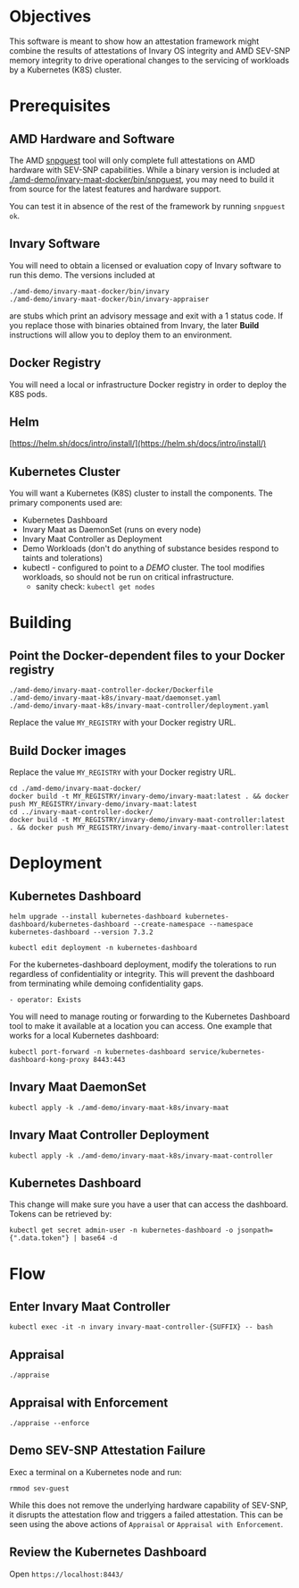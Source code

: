 # Objectives

This software is meant to show how an attestation framework might combine the results of attestations of Invary OS 
integrity and AMD SEV-SNP memory integrity to drive operational changes to the servicing of workloads by a Kubernetes
(K8S) cluster.

# Prerequisites

## AMD Hardware and Software

The AMD [snpguest](https://github.com/virtee/snpguest) tool will only complete full attestations on AMD hardware 
with SEV-SNP capabilities. While a binary version is included at 
[./amd-demo/invary-maat-docker/bin/snpguest](./amd-demo/invary-maat-docker/bin/snpguest),
you may need to build it from source for the latest features and hardware support.

You can test it in absence of the rest of the framework by running `snpguest ok`.

## Invary Software

You will need to obtain a licensed or evaluation copy of Invary software to run this demo. The versions included at

    ./amd-demo/invary-maat-docker/bin/invary
    ./amd-demo/invary-maat-docker/bin/invary-appraiser
    
are stubs which print an advisory message and exit with a 1 status code. If you replace those with binaries obtained
from Invary, the later **Build** instructions will allow you to deploy them to an environment.

## Docker Registry

You will need a local or infrastructure Docker registry in order to deploy the K8S pods.

## Helm

[https://helm.sh/docs/intro/install/](https://helm.sh/docs/intro/install/)

## Kubernetes Cluster

You will want a Kubernetes (K8S) cluster to install the components. The primary components used are:

* Kubernetes Dashboard
* Invary Maat as DaemonSet (runs on every node)
* Invary Maat Controller as Deployment
* Demo Workloads (don't do anything of substance besides respond to taints and tolerations)
* kubectl - configured to point to a *DEMO* cluster. The tool modifies workloads, so should not be run on critical infrastructure. 
    * sanity check: `kubectl get nodes`

# Building

## Point the Docker-dependent files to your Docker registry
 
    ./amd-demo/invary-maat-controller-docker/Dockerfile
    ./amd-demo/invary-maat-k8s/invary-maat/daemonset.yaml 
    ./amd-demo/invary-maat-k8s/invary-maat-controller/deployment.yaml

Replace the value `MY_REGISTRY` with your Docker registry URL.

## Build Docker images

Replace the value `MY_REGISTRY` with your Docker registry URL.

    cd ./amd-demo/invary-maat-docker/
    docker build -t MY_REGISTRY/invary-demo/invary-maat:latest . && docker push MY_REGISTRY/invary-demo/invary-maat:latest
    cd ../invary-maat-controller-docker/
    docker build -t MY_REGISTRY/invary-demo/invary-maat-controller:latest . && docker push MY_REGISTRY/invary-demo/invary-maat-controller:latest

# Deployment

## Kubernetes Dashboard  

    helm upgrade --install kubernetes-dashboard kubernetes-dashboard/kubernetes-dashboard --create-namespace --namespace kubernetes-dashboard --version 7.3.2

    kubectl edit deployment -n kubernetes-dashboard

For the kubernetes-dashboard deployment, modify the tolerations to run regardless of confidentiality or integrity.
This will prevent the dashboard from terminating while demoing confidentiality gaps.

    - operator: Exists

You will need to manage routing or forwarding to the Kubernetes Dashboard tool to make it available at a location you can access.
One example that works for a local Kubernetes dashboard:

    kubectl port-forward -n kubernetes-dashboard service/kubernetes-dashboard-kong-proxy 8443:443

## Invary Maat DaemonSet

    kubectl apply -k ./amd-demo/invary-maat-k8s/invary-maat

## Invary Maat Controller Deployment

    kubectl apply -k ./amd-demo/invary-maat-k8s/invary-maat-controller

## Kubernetes Dashboard

This change will make sure you have a user that can access the dashboard. Tokens can be retrieved by:

    kubectl get secret admin-user -n kubernetes-dashboard -o jsonpath={".data.token"} | base64 -d

# Flow

## Enter Invary Maat Controller

    kubectl exec -it -n invary invary-maat-controller-{SUFFIX} -- bash

## Appraisal

    ./appraise

## Appraisal with Enforcement

    ./appraise --enforce

## Demo SEV-SNP Attestation Failure

Exec a terminal on a Kubernetes node and run:

    rmmod sev-guest

While this does not remove the underlying hardware capability of SEV-SNP, it disrupts the attestation flow and triggers
a failed attestation. This can be seen using the above actions of `Appraisal` or `Appraisal with Enforcement`.

## Review the Kubernetes Dashboard

Open `https://localhost:8443/`


